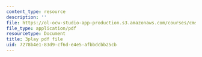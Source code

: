 ```yaml
---
content_type: resource
description: ''
file: https://ol-ocw-studio-app-production.s3.amazonaws.com/courses/cms-s63-playful-augmented-reality-audio-design-exploration-fall-2019/7278b4e183d9cf6de4e5afbbdcbb25cb_yaPEIFAb4W4.pdf
file_type: application/pdf
resourcetype: Document
title: 3play pdf file
uid: 7278b4e1-83d9-cf6d-e4e5-afbbdcbb25cb
---
```

